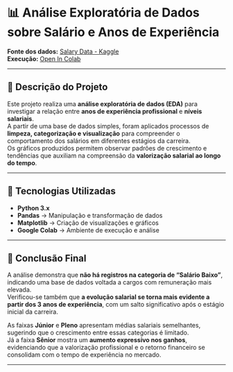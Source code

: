 # 📊 Análise Exploratória de Dados sobre Salário e Anos de Experiência

**Fonte dos dados:** [Salary Data - Kaggle](https://www.kaggle.com)  
**Execução:** [Open In Colab](https://colab.research.google.com/)

---

## 🧠 Descrição do Projeto
Este projeto realiza uma **análise exploratória de dados (EDA)** para investigar a relação entre **anos de experiência profissional** e **níveis salariais**.  
A partir de uma base de dados simples, foram aplicados processos de **limpeza, categorização e visualização** para compreender o comportamento dos salários em diferentes estágios da carreira.  
Os gráficos produzidos permitem observar padrões de crescimento e tendências que auxiliam na compreensão da **valorização salarial ao longo do tempo**.

---

## 🧩 Tecnologias Utilizadas
- **Python 3.x**
- **Pandas** → Manipulação e transformação de dados  
- **Matplotlib** → Criação de visualizações e gráficos  
- **Google Colab** → Ambiente de execução e análise

---

## 🧩 Conclusão Final
A análise demonstra que **não há registros na categoria de “Salário Baixo”**, indicando uma base de dados voltada a cargos com remuneração mais elevada.  
Verificou-se também que **a evolução salarial se torna mais evidente a partir dos 3 anos de experiência**, com um salto significativo após o estágio inicial da carreira.  

As faixas **Júnior** e **Pleno** apresentam médias salariais semelhantes, sugerindo que o crescimento entre essas categorias é limitado.  
Já a faixa **Sênior** mostra um **aumento expressivo nos ganhos**, evidenciando que a valorização profissional e o retorno financeiro se consolidam com o tempo de experiência no mercado.

---
